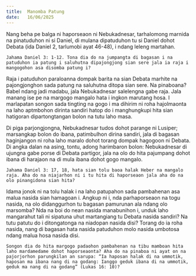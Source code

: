 ```yaml
---
title:  Manomba Patung
date:   16/06/2025
---
```


Nang beha pe balga ni haporseaon ni Nebukadnesar, tarhalomong marnida na pinatuduhon ni si Daniel, di mulana dipatuduhon tu si Daniel dohot Debata (ida Daniel 2, tarlumobi ayat 46-48), i ndang leleng martahan.

`Jahama Daniel 3: 1-12. Tona dia do na jumpangta di bagasan i na patuduhon ia patung i saluhutna dipajongjong sian sere jala ia raja i mangogohon asa disomba patung i?`

Raja i patuduhon paraloanna dompak barita na sian Debata marhite na pajongjonghon sada patung na saluhutna ditopa sian sere. Na pinaboana? Babel ndang jadi madabu, jala Nebukadnesar salelengna gabe raja. Jala manang ise pe na margogo mangalo hata i ingkon marutang hosa. I marlapatan songon sada tingting na gogo i ma dihirim ni roha hajolmaonta na laho aptmbohon dirinta sandiri hatop do i manghungkupi hita sian hatigoran dipartongtangan bolon na tutu laho masa.

Di piga parjongjongna, Nebukadnesar tudos dohot parange ni Lusiper; marsangkap bolon do ibana, patimbulhon dirina sandiri, jala di bagasan haginjangon ni roha laho maralo dohot torang dompak hagogoon ni Debata. Di angka dalan na asing, tontu, adong harimbaron bolon: Nebukadnesar di ujungna gabe porse di Debata partigor, jala na olo do hita pajumpang dohot ibana di harajaon na di mula ibana dohot gogo mangalo.

`Jahama Daniel 3: 17, 18, hata sian tolu baoa halak Heber na mangalo raja. Aha do na niajarhon ni i tu hita di haporseaon jala aha do na olo pinangidona sian hita?`

Idama jonok ni na tolu halak i na laho patupahon sada pambahenan asa malua nasida sian hamagoan i. Angkup ni i, nda parhaporseaon na togu nasida, na olo didanggurhon tu bagasan pamurunan ala ndang olo marsomba? Nda na boi do nean nasida manabunihon i, unduk laho mangarahut tali ni sipatuna uhut martangiang tu Debata nasida sandiri? Na tutu patutu do i ditongatonga na niadopan nasida disi? Torang do ia roha nasida, nang di bagasan hata nasida patuduhon molo nasida umbotosa ndang malua hosa nasida disi.

`Songon dia do hita margogo padaohon pambahenan na tibu mamboan hita laho mardamedame dohot haporseaonta? Aha do na pinaboa ni ayat on na pajorjorhon parungkilan an sarupa: “Ia haposan halak di na ummotik, haposan ma ibana nang di na godang: Ianggo geduk ibana di na ummotik, geduk ma nang di na godang” (Lukas 16: 10)?`